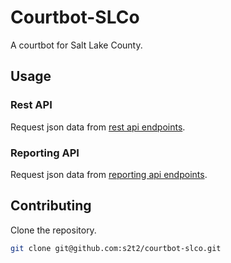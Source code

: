 # Courtbot-SLCo

A courtbot for Salt Lake County.

## Usage

### Rest API

Request json data from
  [rest api endpoints](https://raw.githubusercontent.com/s2t2/courtbot-slco/master/mocks/rest/).

### Reporting API

Request json data from
  [reporting api endpoints](https://raw.githubusercontent.com/s2t2/courtbot-slco/master/mocks/reporting/).

## Contributing

Clone the repository.

```` sh
git clone git@github.com:s2t2/courtbot-slco.git
````
